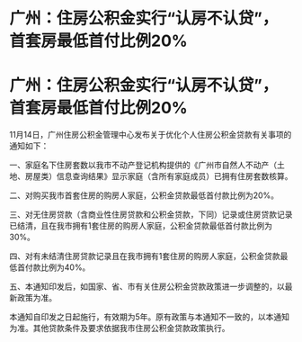 # 广州：住房公积金实行“认房不认贷”，首套房最低首付比例20%

# 广州：住房公积金实行“认房不认贷”，首套房最低首付比例20%

11月14日，广州住房公积金管理中心发布关于优化个人住房公积金贷款有关事项的通知如下：

一、家庭名下住房套数以我市不动产登记机构提供的《广州市自然人不动产（土地、房屋类）信息查询结果》显示家庭（含所有家庭成员）已拥有住房套数核算。

二、对购买我市首套住房的购房人家庭，公积金贷款最低首付款比例为20%。

三、对无住房贷款（含商业性住房贷款和公积金贷款，下同）记录或住房贷款记录已结清，且在我市拥有1套住房的购房人家庭，公积金贷款最低首付款比例为30%。

四、对有未结清住房贷款记录且在我市拥有1套住房的购房人家庭，公积金贷款最低首付款比例为40%。

五、本通知印发后，如国家、省、市有关住房公积金贷款政策进一步调整的，以最新政策为准。

本通知自印发之日起施行，有效期为5年。原有政策与本通知不一致的，以本通知为准。其他贷款条件及要求依据我市住房公积金贷款政策执行。

